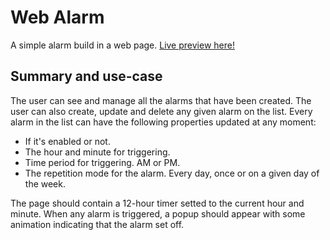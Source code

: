 # Web Alarm
A simple alarm build in a web page. [Live preview here!](https://isaacamaro03.github.io/web-alarm/)

## Summary and use-case

The user can see and manage all the alarms that have been created. The user can also create, update and delete any given alarm on the list.
Every alarm in the list can have the following properties updated at any moment:

* If it's enabled or not.
* The hour and minute for triggering.
* Time period for triggering. AM or PM.
* The repetition mode for the alarm. Every day, once or on a given day of the week.

The page should contain a 12-hour timer setted to the current hour and minute.
When any alarm is triggered, a popup should appear with some animation indicating that the alarm set off.
